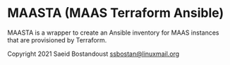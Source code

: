 # MAASTA (MAAS Terraform Ansible)

MAASTA is a wrapper to create an Ansible inventory for MAAS instances that are provisioned by Terraform.

Copyright 2021 Saeid Bostandoust <ssbostan@linuxmail.org>
